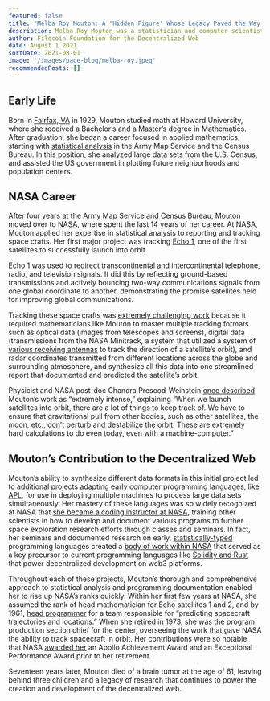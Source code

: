 ```yaml
---
featured: false
title: "Melba Roy Mouton: A 'Hidden Figure' Whose Legacy Paved the Way for Web3"
description: Melba Roy Mouton was a statistician and computer scientist whose contributions to the scientific community during her tenure at NASA not only shaped modern programming uses and documentation practices, but also how it is taught to future generations.
author: Filecoin Foundation for the Decentralized Web
date: August 1 2021
sortDate: 2021-08-01
image: '/images/page-blog/melba-roy.jpeg'
recommendedPosts: []
---
```


## Early Life

Born in [Fairfax, VA](https://www.washingtonpost.com/archive/local/1990/06/29/william-davies-retired-us-geological-official-dies/7dba2dd4-a762-4d89-bd96-e98612a579d4/) in 1929, Mouton studied math at Howard University, where she received a Bachelor’s and a Master’s degree in Mathematics. After graduation, she began a career focused in applied mathematics, starting with [statistical analysis](https://massivesci.com/articles/science-heroes-melba-roy-mouton-nasa/) in the Army Map Service and the Census Bureau. In this position, she analyzed large data sets from the U.S. Census, and assisted the US government in plotting future neighborhoods and population centers.

## NASA Career

After four years at the Army Map Service and Census Bureau, Mouton moved over to NASA, where spent the last 14 years of her career. At NASA, Mouton applied her expertise in statistical analysis to reporting and tracking space crafts. Her first major project was tracking [Echo 1](https://web.archive.org/web/20100527211747/http:/samadhi.jpl.nasa.gov/msl/QuickLooks/echoQL.html), one of the first satellites to successfully launch into orbit.

Echo 1 was used to redirect transcontinental and intercontinental telephone, radio, and television signals. It did this by reflecting ground-based transmissions and actively bouncing two-way communications signals from one global coordinate to another, demonstrating the promise satellites held for improving global communications.

Tracking these space crafts was [extremely challenging work](https://www.nasa.gov/sites/default/files/atoms/files/goddardviewv13i1online.pdf) because it required mathematicians like Mouton to master multiple tracking formats such as optical data (images from telescopes and screens), digital data (transmissions from the NASA Minitrack, a system that utilized a system of [various receiving antennas](https://history.nasa.gov/SP-4202/chapter9.html) to track the direction of a satellite’s orbit), and radar coordinates transmitted from different locations across the globe and surrounding atmosphere, and synthesize all this data into one streamlined report that documented and predicted the satellite’s orbit.

Physicist and NASA post-doc Chandra Prescod-Weinstein [once described](https://www.nasa.gov/sites/default/files/atoms/files/goddardviewv13i1online.pdf) Mouton’s work as “extremely intense,” explaining “When we launch satellites into orbit, there are a lot of things to keep track of. We have to ensure that gravitational pull from other bodies, such as other satellites, the moon, etc., don’t perturb and destabilize the orbit. These are extremely hard calculations to do even today, even with a machine-computer.”

## Mouton’s Contribution to the Decentralized Web

Mouton’s ability to synthesize different data formats in this initial project led to additional projects [adapting](https://massivesci.com/articles/science-heroes-melba-roy-mouton-nasa/) early computer programming languages, like [APL](https://ntrs.nasa.gov/api/citations/19690020561/downloads/19690020561.pdf), for use in deploying multiple machines to process large data sets simultaneously. Her mastery of these languages was so widely recognized at NASA that [she became a coding instructor at NASA](https://ntrs.nasa.gov/api/citations/19690020561/downloads/19690020561.pdf), training other scientists in how to develop and document various programs to further space exploration research efforts through classes and seminars. In fact, her seminars and documented research on early, [statistically-typed](https://en.wikipedia.org/wiki/Category:Statically_typed_programming_languages) programming languages created a [body of work within NASA](https://ntrs.nasa.gov/citations/19730010487) that served as a key precursor to current programming languages like [Solidity and Rust](https://web3.foundation/about/) that power decentralized development on web3 platforms.

Throughout each of these projects, Mouton’s thorough and comprehensive approach to statistical analysis and programming documentation enabled her to rise up NASA’s ranks quickly. Within her first few years at NASA, she assumed the rank of head mathematician for Echo satellites 1 and 2, and by 1961, [head programmer](https://www.nasa.gov/sites/default/files/atoms/files/goddardviewv13i1online.pdf) for a team responsible for “predicting spacecraft trajectories and locations.” When she [retired in 1973](https://www.washingtonpost.com/archive/local/1990/06/29/william-davies-retired-us-geological-official-dies/7dba2dd4-a762-4d89-bd96-e98612a579d4/), she was the program production section chief for the center, overseeing the work that gave NASA the ability to track spacecraft in orbit. Her contributions were so notable that NASA [awarded her](https://www.nasa.gov/sites/default/files/atoms/files/goddardviewv13i1online.pdf) an Apollo Achievement Award and an Exceptional Performance Award prior to her retirement.

Seventeen years later, Mouton died of a brain tumor at the age of 61, leaving behind three children and a legacy of research that continues to power the creation and development of the decentralized web.
